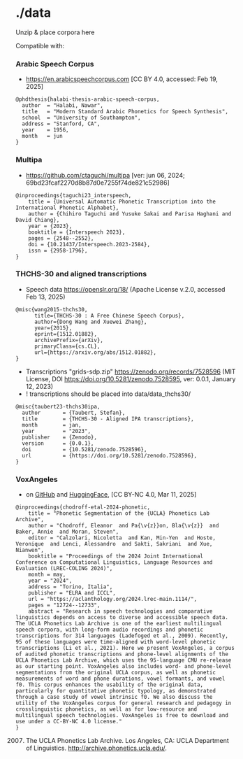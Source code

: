 # ./data

Unzip & place corpora here

Compatible with:

### Arabic Speech Corpus

* https://en.arabicspeechcorpus.com [CC BY 4.0, accessed: Feb 19, 2025]

```
@phdthesis{halabi-thesis-arabic-speech-corpus,
  author  = "Halabi, Nawar",
  title   = "Modern Standard Arabic Phonetics for Speech Synthesis",
  school  = "University of Southampton",
  address = "Stanford, CA",
  year    = 1956,
  month   = jun
}
```

### Multipa

* https://github.com/ctaguchi/multipa [ver: jun 06, 2024; 69bd23fcaf2270d8b87d0e7255f74de821c52986]

```
@inproceedings{taguchi23_interspeech,
	title = {Universal Automatic Phonetic Transcription into the International Phonetic Alphabet},
	author = {Chihiro Taguchi and Yusuke Sakai and Parisa Haghani and David Chiang},
  	year = {2023},
  	booktitle = {Interspeech 2023},
  	pages = {2548--2552},
  	doi = {10.21437/Interspeech.2023-2584},
  	issn = {2958-1796},
}
```

### THCHS-30 and aligned transcriptions

* Speech data https://openslr.org/18/ (Apache License v.2.0, accessed Feb 13, 2025)

```
@misc{wang2015-thchs30,
      title={THCHS-30 : A Free Chinese Speech Corpus}, 
      author={Dong Wang and Xuewei Zhang},
      year={2015},
      eprint={1512.01882},
      archivePrefix={arXiv},
      primaryClass={cs.CL},
      url={https://arxiv.org/abs/1512.01882}, 
}
```

* Transcriptions "grids-sdp.zip" https://zenodo.org/records/7528596 (MIT License, DOI https://doi.org/10.5281/zenodo.7528595, ver: 0.0.1, January 12, 2023)
* ! transcriptions should be placed into data/data_thchs30/

```
@misc{taubert23-thchs30ipa,
  author       = {Taubert, Stefan},
  title        = {THCHS-30 - Aligned IPA transcriptions},
  month        = jan,
  year         = "2023",
  publisher    = {Zenodo},
  version      = {0.0.1},
  doi          = {10.5281/zenodo.7528596},
  url          = {https://doi.org/10.5281/zenodo.7528596},
}
```

### VoxAngeles

* on [GitHub](https://github.com/pacscilab/voxangeles) and [HuggingFace](https://huggingface.co/datasets/speech31/voxangeles), [CC BY-NC 4.0, Mar 11, 2025]

```
@inproceedings{chodroff-etal-2024-phonetic,
    title = "Phonetic Segmentation of the {UCLA} Phonetics Lab Archive",
    author = "Chodroff, Eleanor  and Pa{\v{z}}on, Bla{\v{z}}  and Baker, Annie  and Moran, Steven",
    editor = "Calzolari, Nicoletta  and Kan, Min-Yen  and Hoste, Veronique  and Lenci, Alessandro  and Sakti, Sakriani  and Xue, Nianwen",
    booktitle = "Proceedings of the 2024 Joint International Conference on Computational Linguistics, Language Resources and Evaluation (LREC-COLING 2024)",
    month = may,
    year = "2024",
    address = "Torino, Italia",
    publisher = "ELRA and ICCL",
    url = "https://aclanthology.org/2024.lrec-main.1114/",
    pages = "12724--12733",
    abstract = "Research in speech technologies and comparative linguistics depends on access to diverse and accessible speech data. The UCLA Phonetics Lab Archive is one of the earliest multilingual speech corpora, with long-form audio recordings and phonetic transcriptions for 314 languages (Ladefoged et al., 2009). Recently, 95 of these languages were time-aligned with word-level phonetic transcriptions (Li et al., 2021). Here we present VoxAngeles, a corpus of audited phonetic transcriptions and phone-level alignments of the UCLA Phonetics Lab Archive, which uses the 95-language CMU re-release as our starting point. VoxAngeles also includes word- and phone-level segmentations from the original UCLA corpus, as well as phonetic measurements of word and phone durations, vowel formants, and vowel f0. This corpus enhances the usability of the original data, particularly for quantitative phonetic typology, as demonstrated through a case study of vowel intrinsic f0. We also discuss the utility of the VoxAngeles corpus for general research and pedagogy in crosslinguistic phonetics, as well as for low-resource and multilingual speech technologies. VoxAngeles is free to download and use under a CC-BY-NC 4.0 license."
}
```
2007. The UCLA Phonetics Lab Archive. Los Angeles, CA: UCLA Department of Linguistics. http://archive.phonetics.ucla.edu/.


